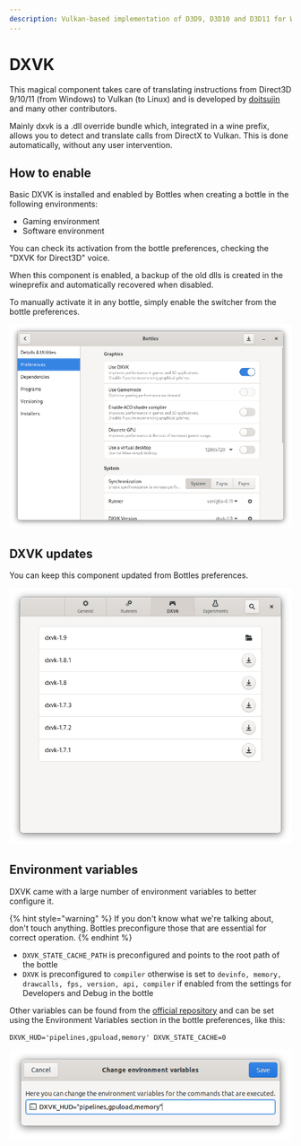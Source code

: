 ```yaml
---
description: Vulkan-based implementation of D3D9, D3D10 and D3D11 for Wine.
---
```

# DXVK

This magical component takes care of translating instructions from Direct3D 9/10/11 (from Windows) to Vulkan (to Linux) and is developed by [doitsujin](https://github.com/doitsujin/dxvk) and many other contributors.

Mainly dxvk is a .dll override bundle which, integrated in a wine prefix, allows you to detect and translate calls from DirectX to Vulkan. This is done automatically, without any user intervention.

## How to enable

Basic DXVK is installed and enabled by Bottles when creating a bottle in the following environments:

* Gaming environment
* Software environment

You can check its activation from the bottle preferences, checking the "DXVK for Direct3D" voice.

When this component is enabled, a backup of the old dlls is created in the wineprefix and automatically recovered when disabled.

To manually activate it in any bottle, simply enable the switcher from the bottle preferences.

![Bottle - Preferences - DXVK](<../.gitbook/assets/image (30).png>)

## DXVK updates

You can keep this component updated from Bottles preferences.

![Preferences - DXVK](<../.gitbook/assets/image (22).png>)

## Environment variables

DXVK came with a large number of environment variables to better configure it.

{% hint style="warning" %}
If you don't know what we're talking about, don't touch anything. Bottles preconfigure those that are essential for correct operation.
{% endhint %}

* `DXVK_STATE_CACHE_PATH` is preconfigured and points to the root path of the bottle
* `DXVK` is preconfigured to `compiler` otherwise is set to `devinfo, memory, drawcalls, fps, version, api, compiler` if enabled from the settings for Developers and Debug in the bottle

Other variables can be found from the [official repository](https://github.com/doitsujin/dxvk/#hud) and can be set using the Environment Variables section in the bottle preferences, like this:

```
DXVK_HUD='pipelines,gpuload,memory' DXVK_STATE_CACHE=0
```

![Environment variables](<../.gitbook/assets/image (17).png>)
